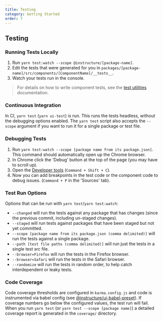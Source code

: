 ```yaml
---
title: Testing
category: Getting Started
order: 7
---
```


## Testing

### Running Tests Locally

1. Run `yarn test:watch --scope @instructure/[package-name]`.
1. Edit the tests that were generated for you in `packages/[package-name]/src/components/[ComponentName]/__tests__`.
1. Watch your tests run in the console.

> For details on how to write component tests, see the [test utilities](#ui-test-utils) documentation.

### Continuous Integration

In CI, `yarn test` (`yarn ui-test`) is run. This runs the tests headless, without the debugging options enabled.
The `yarn test` script also accepts the `--scope` argument if you want to run it for a single package or test file.

### Debugging Tests

1. Run `yarn test:watch --scope [package name from its package.json]`. This command should automatically open up the Chrome browser.
2. In Chrome click the 'Debug' button at the top of the page (you may have to scroll up).
3. Open the [Developer tools](https://developers.google.com/web/tools/chrome-devtools/debug/?hl=en) (`Command + Shift + C`).
4. Now you can add breakpoints in the test code or the component code to debug issues. (`Command + P` in the 'Sources' tab).

### Test Run Options

Options that can be run with `yarn test`/`yarn test:watch`:

- `--changed` will run the tests against any package that has changes (since the previous commit, including un-staged changes).
- `--staged` will run tests against packages that have been staged but not yet committed.
- `--scope [package name from its package.json (comma delimited)]` will run the tests against a single package.
- `--path [test file paths (comma delimited)]` will run just the tests in a single test src file.
- `--browser=Firefox` will run the tests in the Firefox browser.
- `--browser=Safari` will run the tests in the Safari browser.
- `--randomize` will run the tests in random order, to help catch interdependent or leaky tests.

### Code Coverage

Code coverage thresholds are configured in `karma.config.js` and code is instrumented
via babel config (see [@instructure/ui-babel-preset](#ui-babel-preset)).
If coverage numbers go below the configured values, the test run will fail.
When you run `yarn test` (or `yarn test --scope [package name]`) a detailed coverage report is generated in the `coverage/` directory.

